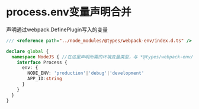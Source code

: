 # process.env变量声明合并

声明通过webpack.DefinePlugin写入的变量

```typescript
/// <reference path="../node_modules/@types/webpack-env/index.d.ts" />

declare global {
  namespace NodeJS { //在这里声明所需的环境变量类型，与 *@types/webpack-env/index.d.ts* 下的声明合并
    interface Process {
      env: {
        NODE_ENV: 'production'|'debug'|'development'
        APP_ID:string
      }
    }
  }
}
```
